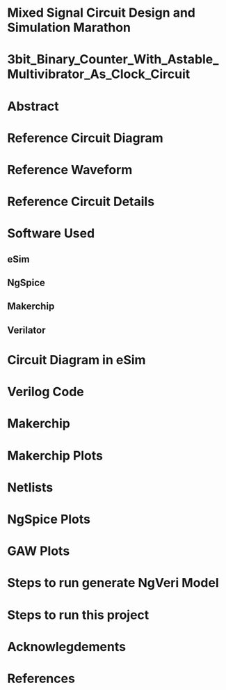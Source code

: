 # Mixed Signal Circuit Design and Simulation Marathon
# 3bit_Binary_Counter_With_Astable_Multivibrator_As_Clock_Circuit
# Abstract
# Reference Circuit Diagram
# Reference Waveform
# Reference Circuit Details
# Software Used
## eSim
## NgSpice
## Makerchip
## Verilator
# Circuit Diagram in eSim
# Verilog Code
# Makerchip
# Makerchip Plots
# Netlists
# NgSpice Plots
# GAW Plots
# Steps to run generate NgVeri Model
# Steps to run this project
# Acknowlegdements
# References
